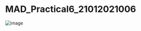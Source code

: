 # MAD_Practical6_21012021006
![image](https://github.com/PALAKARDESHNA/MAD_Practical6_21012021006/assets/98075245/aecb1c25-f24a-4b29-a4c7-3de8c1e51251)
